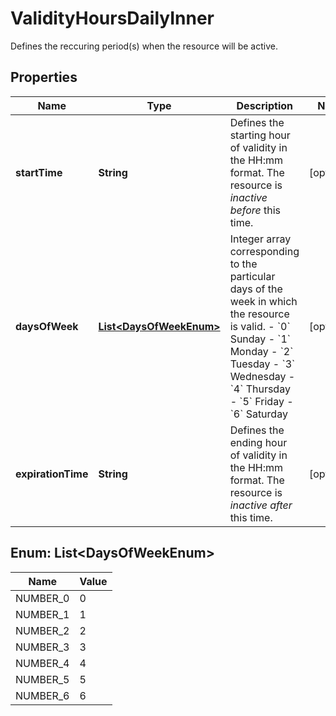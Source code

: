 

# ValidityHoursDailyInner

Defines the reccuring period(s) when the resource will be active.

## Properties

| Name | Type | Description | Notes |
|------------ | ------------- | ------------- | -------------|
|**startTime** | **String** | Defines the starting hour of validity in the HH:mm format. The resource is *inactive before* this time. |  [optional] |
|**daysOfWeek** | [**List&lt;DaysOfWeekEnum&gt;**](#List&lt;DaysOfWeekEnum&gt;) | Integer array corresponding to the particular days of the week in which the resource is valid.  - &#x60;0&#x60; Sunday - &#x60;1&#x60; Monday - &#x60;2&#x60; Tuesday - &#x60;3&#x60;  Wednesday - &#x60;4&#x60; Thursday - &#x60;5&#x60; Friday - &#x60;6&#x60; Saturday |  [optional] |
|**expirationTime** | **String** | Defines the ending hour of validity in the HH:mm format. The resource is *inactive after* this time. |  [optional] |



## Enum: List&lt;DaysOfWeekEnum&gt;

| Name | Value |
|---- | -----|
| NUMBER_0 | 0 |
| NUMBER_1 | 1 |
| NUMBER_2 | 2 |
| NUMBER_3 | 3 |
| NUMBER_4 | 4 |
| NUMBER_5 | 5 |
| NUMBER_6 | 6 |



